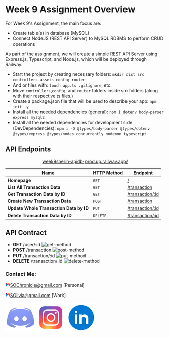 # Week 9 Assignment Overview

For Week 9's Assignment, the main focus are:
- Create table(s) in database (MySQL)
- Connect NodeJS (REST API Server) to MySQL RDBMS to perform CRUD operations

As part of the assignment, we will create a simple REST API Server using Express.js, Typescript, and Node.js, which will be deployed through Railway.

- Start the project by creating necessary folders: `mkdir dist src controllers assets config router`
- And or files with: `touch app.ts .gitignore`, etc.
- Move `controllers`,`config`, and `router` folders inside src folders (along with their respective ts files.)
- Create a package.json file that will be used to describe your app: `npm init -y`
- Install all the needed dependencies (general): `npm i dotenv body-parser express mysql2` 
- Install all the needed dependencies for development side (DevDependencies): `npm i -D @types/body-parser @types/dotenv @types/express @types/nodes concurrently nodemon typescript`

## API Endpoints
<p align="center">
<a href="https://week9sherin-apidb-prod.up.railway.app/">week9sherin-apidb-prod.up.railway.app/</a>
</p>

<div align="center">

| Name  | HTTP Method | Endpoint | 
| ----------- | ----------- | ----------- |
| **Homepage** | `GET` |[/](https://week9sherin-apidb-prod.up.railway.app/)
| **List All Transaction Data** | `GET` | [/transaction](https://week9sherin-apidb-prod.up.railway.app/transaction)
| **Get Transaction Data by ID** | `GET` | [/transaction/:id](https://week9sherin-apidb-prod.up.railway.app/transaction/1) |
| **Create New Transaction Data** | `POST` | [/transaction](https://week9sherin-apidb-prod.up.railway.app/transaction) |
| **Update Whole Transaction Data by ID** | `PUT` | [/transaction/:id](https://week9sherin-apidb-prod.up.railway.app/transaction/1) |
| **Delete Transaction Data by ID** | `DELETE` | [/transaction/:id](https://week9sherin-apidb-prod.up.railway.app/transaction/1) |
</div>

## API Contract
- **GET** /user/:id
![get-method]()
- **POST** /transaction
![post-method]()
- **PUT** /transaction/:id
![put-method]()
- **DELETE** /transaction/:id
![delete-method]()

### Contact Me:

<img src="https://raw.githubusercontent.com/RevoU-FSSE-2/week-7-SherinOlivia/3dd7cdf0d5c9fc1828f0dfcac8ef2e9c057902be/assets/gmail-icon.svg" width="15px" background-color="none">[SOChronicle@gmail.com](mailto:SOChronicle@gmail.com) [Personal]

<img src="https://raw.githubusercontent.com/RevoU-FSSE-2/week-7-SherinOlivia/3dd7cdf0d5c9fc1828f0dfcac8ef2e9c057902be/assets/gmail-icon.svg" width="15px" background-color="none">[SOlivia@gmail.com](mailto:SOlivia198@gmail.com) [Work]

[![Roo-Discord](https://raw.githubusercontent.com/RevoU-FSSE-2/week-5-SherinOlivia/bddf1eca3ee3ad82db2f228095d01912bf9c3de6/assets/MDimgs/icons8-discord.svg)](https://discord.com/users/shxdxr#7539)[![Roo-Instagram](https://raw.githubusercontent.com/RevoU-FSSE-2/week-5-SherinOlivia/bddf1eca3ee3ad82db2f228095d01912bf9c3de6/assets/MDimgs/icons8-instagram.svg)](https://instagram.com/shxdxr?igshid=MzRlODBiNWFlZA==)[![Roo-LinkedIn](https://raw.githubusercontent.com/RevoU-FSSE-2/week-5-SherinOlivia/bddf1eca3ee3ad82db2f228095d01912bf9c3de6/assets/MDimgs/icons8-linkedin-circled.svg)](https://www.linkedin.com/in/sherin-olivia-07311127a/)